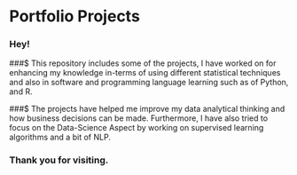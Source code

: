 # Portfolio Projects

### Hey!

###$ This repository includes some of the projects, I have worked on for enhancing my knowledge in-terms of using different statistical techniques and also in software and programming language learning such as of Python, and R. 

###$ The projects have helped me improve my data analytical thinking and how business decisions can be made. Furthermore, I have also tried to focus on the Data-Science Aspect by working on supervised learning algorithms and a bit of NLP. 

### Thank you for visiting. 
